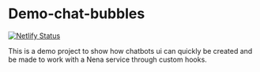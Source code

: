 # Demo-chat-bubbles

[![Netlify Status](https://api.netlify.com/api/v1/badges/6ac34327-1f90-422b-83f8-116bfef934a7/deploy-status)](https://app.netlify.com/sites/demo-chat-bubbles/deploys)

This is a demo project to show how chatbots ui can quickly be created and be made to work with a Nena service through custom hooks.

